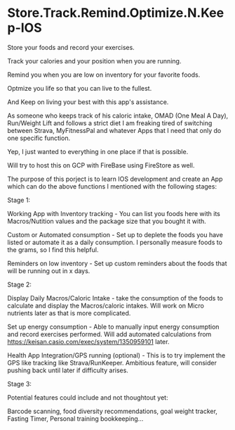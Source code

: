 # Store.Track.Remind.Optimize.N.Keep-IOS

Store your foods and record your exercises.

Track your calories and your position when you are running.

Remind you when you are low on inventory for your favorite foods.

Optmize you life so that you can live to the fullest.

And Keep on living your best with this app's assistance.

As someone who keeps track of his caloric intake, OMAD (One Meal A Day), Run/Weight Lift and follows a strict diet I am freaking tired of switching between Strava, MyFitnessPal and whatever Apps that I need that only do one specific function.

Yep, I just wanted to everything in one place if that is possible.

Will try to host this on GCP with FireBase using FireStore as well.

The purpose of this porject is to learn IOS development and create an App which can do the above functions I mentioned with the following stages:

Stage 1:

Working App with Inventory tracking - You can list you foods here with its Macros/Nutition values and the package size that you bought it with.

Custom or Automated consumption - Set up to deplete the foods you have listed or automate it as a daily consumption. I personally measure foods to the grams, so I find this helpful.

Reminders on low inventory - Set up custom reminders about the foods that will be running out in x days.

Stage 2:

Display Daily Macros/Caloric Intake - take the consumption of the foods to calculate and display the Macros/caloric intakes. Will work on Micro nutrients later as that is more complicated.

Set up energy consumption - Able to manually input energy consumption and record exercises performed. Will add automated calculations from https://keisan.casio.com/exec/system/1350959101 later.

Health App Integration/GPS running (optional) - This is to try implement the GPS like tracking like Strava/RunKeeper. Ambitious feature, will consider pushing back until later if difficulty arises.

Stage 3:

Potential features could include and not thoughtout yet:

Barcode scanning, food diversity recommendations, goal weight tracker, Fasting Timer, Personal training bookkeeping...
